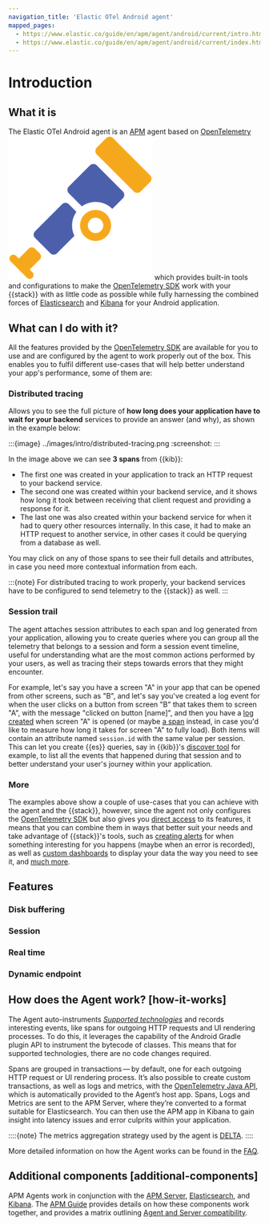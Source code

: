 ```yaml
---
navigation_title: 'Elastic OTel Android agent'
mapped_pages:
  - https://www.elastic.co/guide/en/apm/agent/android/current/intro.html
  - https://www.elastic.co/guide/en/apm/agent/android/current/index.html
---
```


# Introduction

## What it is

The Elastic OTel Android agent is an [APM](https://en.wikipedia.org/wiki/Application_performance_management) agent based on [OpenTelemetry](https://opentelemetry.io/) ![alt](../images/opentelemetry-logo.png "OpenTelemetry =16x16") which provides built-in tools and configurations to make the [OpenTelemetry SDK](https://opentelemetry.io/docs/languages/java/) work with your {{stack}} with as little code as possible while fully harnessing the combined forces of [Elasticsearch](docs-content://get-started/index.md) and [Kibana](docs-content://get-started/the-stack.md) for your Android application.

## What can I do with it?

All the features provided by the [OpenTelemetry SDK](https://github.com/open-telemetry/opentelemetry-java) are available for you to use and are configured by the agent to work properly out of the box. This enables you to fulfil different use-cases that will help better understand your app's performance, some of them are:

### Distributed tracing

Allows you to see the full picture of **how long does your application have to wait for your backend** services to provide an answer (and why), as shown in the example below:

:::{image} ../images/intro/distributed-tracing.png
:screenshot:
:::

In the image above we can see **3 spans** from {{kib}}:

- The first one was created in your application to track an HTTP request to your backend service.
- The second one was created within your backend service, and it shows how long it took between receiving that client request and providing a response for it.
- The last one was also created within your backend service for when it had to query other resources internally. In this case, it had to make an HTTP request to another service, in other cases it could be querying from a database as well.

You may click on any of those spans to see their full details and attributes, in case you need more contextual information from each.

:::{note}
For distributed tracing to work properly, your backend services have to be configured to send telemetry to the {{stack}} as well.
:::

### Session trail

The agent attaches session attributes to each span and log generated from your application, allowing you to create queries where you can group all the telemetry that belongs to a session and form a session event timeline, useful for understanding what are the most common actions performed by your users, as well as tracing their steps towards errors that they might encounter.

For example, let's say you have a screen "A" in your app that can be opened from other screens, such as "B", and let's say you've created a log event for when the user clicks on a button from screen "B" that takes them to screen "A", with the message "clicked on button \[name\]", and then you have a [log created](manual-instrumentation.md#create-logs) when screen "A" is opened (or maybe [a span](manual-instrumentation.md#create-span) instead, in case you'd like to measure how long it takes for screen "A" to fully load). Both items will contain an attribute named `session.id` with the same value per session. This can let you create {{es}} queries, say in {{kib}}'s [discover tool](https://www.elastic.co/guide/en/kibana/current/discover.html) for example, to list all the events that happened during that session and to better understand your user's journey within your application.

### More

The examples above show a couple of use-cases that you can achieve with the agent and the {{stack}}, however, since the agent not only configures the [OpenTelemetry SDK](https://opentelemetry.io/docs/languages/java/) but also gives you [direct access](manual-instrumentation.md) to its features, it means that you can combine them in ways that better suit your needs and take advantage of {{stack}}'s tools, such as [creating alerts](https://www.elastic.co/guide/en/kibana/current/alerting-getting-started.html) for when something interesting for you happens (maybe when an error is recorded), as well as [custom dashboards](https://www.elastic.co/guide/en/kibana/current/dashboard.html) to display your data the way you need to see it, and [much more](https://www.elastic.co/guide/en/kibana/current/introduction.html).

## Features

### Disk buffering

### Session

### Real time

### Dynamic endpoint

## How does the Agent work? [how-it-works]

The Agent auto-instruments [*Supported technologies*](/reference/automatic-instrumentation.md) and records interesting events, like spans for outgoing HTTP requests and UI rendering processes. To do this, it leverages the capability of the Android Gradle plugin API to instrument the bytecode of classes. This means that for supported technologies, there are no code changes required.

Spans are grouped in transactions — by default, one for each outgoing HTTP request or UI rendering process. It’s also possible to create custom transactions, as well as logs and metrics, with the [OpenTelemetry Java API](https://opentelemetry.io/docs/instrumentation/java/manual/), which is automatically provided to the Agent’s host app. Spans, Logs and Metrics are sent to the APM Server, where they’re converted to a format suitable for Elasticsearch. You can then use the APM app in Kibana to gain insight into latency issues and error culprits within your application.

::::{note}
The metrics aggregation strategy used by the agent is [DELTA](https://github.com/open-telemetry/opentelemetry-java/blob/976edfde504193f84d19936b97e2eb8d8cf060e2/sdk/metrics/src/main/java/io/opentelemetry/sdk/metrics/data/AggregationTemporality.java#L15).
::::


More detailed information on how the Agent works can be found in the [FAQ](/reference/faq.md#faq-how-does-it-work).


## Additional components [additional-components]

APM Agents work in conjunction with the [APM Server](docs-content://solutions/observability/apps/application-performance-monitoring-apm.md), [Elasticsearch](docs-content://get-started/index.md), and [Kibana](docs-content://get-started/the-stack.md). The [APM Guide](docs-content://solutions/observability/apps/application-performance-monitoring-apm.md) provides details on how these components work together, and provides a matrix outlining [Agent and Server compatibility](docs-content://solutions/observability/apps/apm-agent-compatibility.md).

